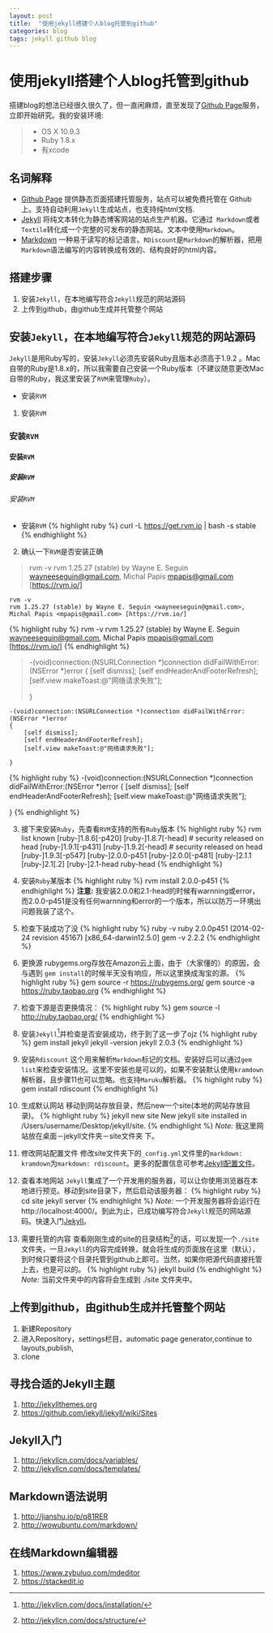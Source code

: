 ```yaml
---
layout: post
title:  "使用jekyll搭建个人blog托管到github"
categories: blog
tags: jekyll github blog
---
```


# 使用jekyll搭建个人blog托管到github


搭建blog的想法已经很久很久了，但一直闲麻烦，直至发现了[Github Page][1]服务，立即开始研究。我的安装环境:
> - OS X 10.9.3
> - Ruby 1.8.x
> - 有xcode 

## 名词解释
- [Github Page][1]
提供静态页面搭建托管服务，站点可以被免费托管在 Github 上。支持自动利用`Jekyll`生成站点，也支持纯html文档.
- [Jekyll][2]
将纯文本转化为静态博客网站的站点生产机器。它通过` Markdown`或者`Textile`转化成一个完整的可发布的静态网站。文本中使用`Markdown`。
- [Markdown][3]
一种易于读写的标记语言。`RDiscount`是`Markdown`的解析器，把用`Markdown`语法编写的内容转换成有效的、结构良好的html内容。

## 搭建步骤
1. 安装`Jekyll`，在本地编写符合`Jekyll`规范的网站源码
2. 上传到github，由github生成并托管整个网站

## 安装`Jekyll`，在本地编写符合`Jekyll`规范的网站源码
`Jekyll`是用Ruby写的，安装`Jekyll`必须先安装Ruby且版本必须高于1.9.2 。Mac 自带的Ruby是1.8.x的，所以我需要自己安装一个Ruby版本（不建议随意更改Mac自带的Ruby，我这里安装了`RVM`来管理`Ruby`）。

- 安装`RVM`
1. 安装`RVM`
### 安装`RVM`
#### 安装`RVM`
##### 安装`RVM`
###### 安装`RVM`
- 安装`RVM`
{% highlight ruby %}
curl -L https://get.rvm.io | bash -s stable
{% endhighlight %}
2. 确认一下`RVM`是否安装正确

> rvm -v
> rvm 1.25.27 (stable) by Wayne E. Seguin <wayneeseguin@gmail.com>, Michal Papis <mpapis@gmail.com> [https://rvm.io/]

```
rvm -v
rvm 1.25.27 (stable) by Wayne E. Seguin <wayneeseguin@gmail.com>, Michal Papis <mpapis@gmail.com> [https://rvm.io/]
```


{% highlight ruby %}
rvm -v
rvm 1.25.27 (stable) by Wayne E. Seguin <wayneeseguin@gmail.com>, Michal Papis <mpapis@gmail.com> [https://rvm.io/]
{% endhighlight %}


> -(void)connection:(NSURLConnection *)connection didFailWithError:(NSError *)error
> {
>     [self dismiss];
>     [self endHeaderAndFooterRefresh];
>     [self.view makeToast:@"网络请求失败"];
>     
> }

```
-(void)connection:(NSURLConnection *)connection didFailWithError:(NSError *)error
{
    [self dismiss];
    [self endHeaderAndFooterRefresh];
    [self.view makeToast:@"网络请求失败"];
    
}
```
{% highlight ruby %}
-(void)connection:(NSURLConnection *)connection didFailWithError:(NSError *)error
{
    [self dismiss];
    [self endHeaderAndFooterRefresh];
    [self.view makeToast:@"网络请求失败"];
    
}
{% endhighlight %}

3. 接下来安装`Ruby`，先查看`RVM`支持的所有`Ruby`版本
{% highlight ruby %}
rvm list known
[ruby-]1.8.6[-p420]
[ruby-]1.8.7[-head] # security released on head
[ruby-]1.9.1[-p431]
[ruby-]1.9.2[-head] # security released on head
[ruby-]1.9.3[-p547]
[ruby-]2.0.0-p451
[ruby-]2.0.0[-p481]
[ruby-]2.1.1
[ruby-]2.1[.2]
[ruby-]2.1-head
ruby-head
{% endhighlight %}

4. 安装`Ruby`某版本
{% highlight ruby %}
rvm install 2.0.0-p451
{% endhighlight %}
**注意:** 我安装2.0.0和2.1-head的时候有warnning或error，而2.0.0-p451是没有任何warnning和error的一个版本，所以以防万一环境出问题我装了这个。

5. 检查下装成功了没
{% highlight ruby %}
ruby -v
ruby 2.0.0p451 (2014-02-24 revision 45167) [x86_64-darwin12.5.0]
gem -v
2.2.2
{% endhighlight %}

6. 更换源
rubygems.org存放在Amazon云上面，由于（大家懂的）的原因，会与遇到 `gem install`的时候半天没有响应，所以这里换成淘宝的源。
{% highlight ruby %}
gem source -r https://rubygems.org/
gem source -a https://ruby.taobao.org
{% endhighlight %}

7. 检查下源是否更换情况：
{% highlight ruby %}
gem source -l
http://ruby.taobao.org/
{% endhighlight %}

8. 安装`Jekyll`[^install-jekyll]并检查是否安装成功，终于到了这一步了ojz
{% highlight ruby %}
gem install jekyll
jekyll -version
jekyll 2.0.3
{% endhighlight %}

9. 安装`Rdiscount`
这个用来解析`Markdown`标记的文档。安装好后可以通过`gem list`来检查安装情况。这里不安装也是可以的，如果不安装默认使用`kramdown`解析器，且步骤11也可以忽略。也支持`Maruku`解析器。
{% highlight ruby %}
gem install rdiscount
{% endhighlight %}

10. 生成默认网站
移动到网站存放目录，然后new一个site(本地的网站存放目录)。
{% highlight ruby %}
jekyll new site
New jekyll site installed in /Users/username/Desktop/jekyll/site.
{% endhighlight %}
*Note:* 我这里网站放在桌面－jekyll文件夹－site文件夹 下。

11. 修改网站配置文件
修改site文件夹下的`_config.yml`文件里的`markdown: kramdown`为`markdown: rdiscount`。更多的配置信息可参考[Jekyll配置文件][5]。

12. 查看本地网站
`Jekyll`集成了一个开发用的服务器，可以让你使用浏览器在本地进行预览。移动到site目录下，然后启动该服务器：
{% highlight ruby %}
cd site
jekyll server
{% endhighlight %}
*Note:* 一个开发服务器将会运行在 http://localhost:4000/。到此为止，已成功编写符合`Jekyll`规范的网站源码。快速入门[Jekyll][4]。

13. 需要托管的内容
查看刚刚生成的site的目录结构[^jekyll-structure]的话，可以发现一个`./site` 文件夹，一旦`Jekyll`的内容完成转换，就会将生成的页面放在这里（默认），到时候只要将这个目录托管到github上即可。当然，如果你把源代码直接托管上去，也是可以的。
{% highlight ruby %}
jekyll build
{% endhighlight %}
*Note:* 当前文件夹中的内容将会生成到 ./site 文件夹中。

## 上传到github，由github生成并托管整个网站
1. 新建Repository
2. 进入Repository，settings栏目，automatic page generator,continue to layouts,publish,
3. clone

## 寻找合适的Jekyll主题
1. http://jekyllthemes.org
2. https://github.com/jekyll/jekyll/wiki/Sites

## Jekyll入门
1. http://jekyllcn.com/docs/variables/
2. http://jekyllcn.com/docs/templates/


## Markdown语法说明
1. http://jianshu.io/p/q81RER
2. http://wowubuntu.com/markdown/


## 在线Markdown编辑器
1. https://www.zybuluo.com/mdeditor
2. https://stackedit.io

[^install-jekyll]:http://jekyllcn.com/docs/installation/

[^jekyll-structure]:http://jekyllcn.com/docs/structure/

[1]:https://pages.github.com
[2]:http://jekyllrb.com
[3]:http://zh.wikipedia.org/wiki/Markdown
[4]:http://jekyllcn.com
[5]:http://jekyllcn.com/docs/configuration/
